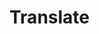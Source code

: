 <!--
author:
    - 'Jérôme Bogaerts'
created_at: '2012-04-12 19:15:07'
updated_at: '2013-03-13 14:19:58'
tags:
    - Deliveries
-->

Translate
=========

